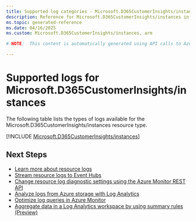 ```yaml
---
title: Supported log categories - Microsoft.D365CustomerInsights/instances
description: Reference for Microsoft.D365CustomerInsights/instances in Azure Monitor Logs.
ms.topic: generated-reference
ms.date: 04/16/2025
ms.custom: Microsoft.D365CustomerInsights/instances, arm

# NOTE:  This content is automatically generated using API calls to Azure. Any edits made on these files will be overwritten in the next run of the script. 

---
```





# Supported logs for Microsoft.D365CustomerInsights/instances  
The following table lists the types of logs available for the Microsoft.D365CustomerInsights/instances resource type.
  

  
[!INCLUDE [Microsoft.D365CustomerInsights/instances](~/reusable-content/ce-skilling/azure/includes/azure-monitor/reference/logs/microsoft-d365customerinsights-instances-logs-include.md)]  
  

## Next Steps

* [Learn more about resource logs](/azure/azure-monitor/essentials/platform-logs-overview)
* [Stream resource logs to Event Hubs](/azure/azure-monitor/essentials/resource-logs#send-to-azure-event-hubs)
* [Change resource log diagnostic settings using the Azure Monitor REST API](/rest/api/monitor/diagnosticsettings)
* [Analyze logs from Azure storage with Log Analytics](/azure/azure-monitor/essentials/resource-logs#send-to-log-analytics-workspace)
* [Optimize log queries in Azure Monitor](/azure/azure-monitor/logs/query-optimization)
* [Aggregate data in a Log Analytics workspace by using summary rules (Preview)](/azure/azure-monitor/logs/summary-rules)